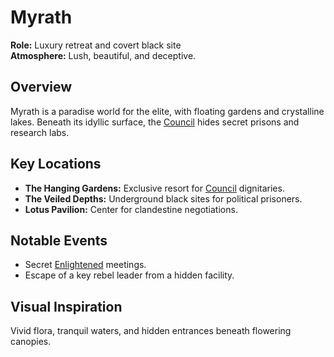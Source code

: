 # Myrath

**Role:** Luxury retreat and covert black site  
**Atmosphere:** Lush, beautiful, and deceptive.

## Overview
Myrath is a paradise world for the elite, with floating gardens and crystalline lakes. Beneath its idyllic surface, the [Council](/docs/factions/council.md) hides secret prisons and research labs.

## Key Locations
- **The Hanging Gardens:** Exclusive resort for [Council](/docs/factions/council.md) dignitaries.
- **The Veiled Depths:** Underground black sites for political prisoners.
- **Lotus Pavilion:** Center for clandestine negotiations.

## Notable Events
- Secret [Enlightened](/docs/factions/enlightened.md) meetings.
- Escape of a key rebel leader from a hidden facility.

## Visual Inspiration
Vivid flora, tranquil waters, and hidden entrances beneath flowering canopies.